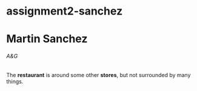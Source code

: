 # assignment2-sanchez

# Martin Sanchez
###### A&G
The **restaurant** is around some other **stores**, but not surrounded by many things.<br>